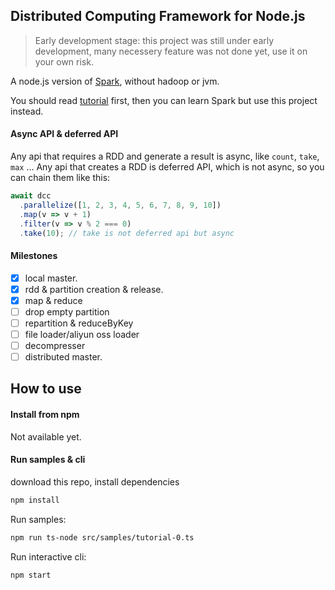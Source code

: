 ## Distributed Computing Framework for Node.js

> Early development stage: this project was still under early development, many necessery feature was not done yet, use it on your own risk.

A node.js version of [Spark](https://spark.apache.org/), without hadoop or jvm.

You should read [tutorial](src/samples/tutorial-0.ts) first, then you can learn Spark but use this project instead.

#### Async API & deferred API

Any api that requires a RDD and generate a result is async, like `count`, `take`, `max` ...
Any api that creates a RDD is deferred API, which is not async, so you can chain them like this:

```js
await dcc
  .parallelize([1, 2, 3, 4, 5, 6, 7, 8, 9, 10])
  .map(v => v + 1)
  .filter(v => v % 2 === 0)
  .take(10); // take is not deferred api but async
```

#### Milestones

- [x] local master.
- [x] rdd & partition creation & release.
- [x] map & reduce
- [ ] drop empty partition
- [ ] repartition & reduceByKey
- [ ] file loader/aliyun oss loader
- [ ] decompresser
- [ ] distributed master.

## How to use

#### Install from npm

Not available yet.

#### Run samples & cli

download this repo, install dependencies

```bash
npm install
```

Run samples:

```bash
npm run ts-node src/samples/tutorial-0.ts
```

Run interactive cli:

```bash
npm start
```
